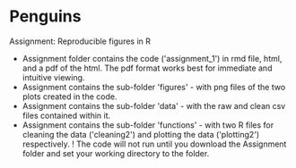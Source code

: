 # Penguins
Assignment: Reproducible figures in R
- Assignment folder contains the code ('assignment_1') in rmd file, html, and a pdf of the html. The pdf format works best for immediate and intuitive viewing.
- Assignment contains the sub-folder 'figures' - with png files of the two plots created in the code.
- Assignment contains the sub-folder 'data' - with the raw and clean csv files contained within it.
- Assignment contains the sub-folder 'functions' - with two R files for cleaning the data ('cleaning2') and plotting the data ('plotting2') respectively.
! The code will not run until you download the Assignment folder and set your working directory to the folder.
